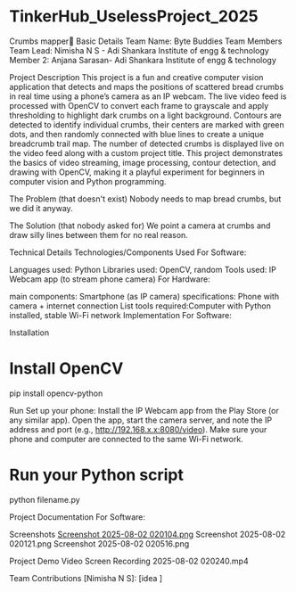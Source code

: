 # TinkerHub_UselessProject_2025
Crumbs mapper🎯
Basic Details
Team Name: Byte Buddies
Team Members
Team Lead: Nimisha N S - Adi Shankara Institute of engg & technology
Member 2: Anjana Sarasan- Adi Shankara Institute of engg & technology

Project Description
This project is a fun and creative computer vision application that detects and maps the positions of scattered bread crumbs in real time using a phone’s camera as an IP webcam. The live video feed is processed with OpenCV to convert each frame to grayscale and apply thresholding to highlight dark crumbs on a light background. Contours are detected to identify individual crumbs, their centers are marked with green dots, and then randomly connected with blue lines to create a unique breadcrumb trail map. The number of detected crumbs is displayed live on the video feed along with a custom project title. This project demonstrates the basics of video streaming, image processing, contour detection, and drawing with OpenCV, making it a playful experiment for beginners in computer vision and Python programming.

The Problem (that doesn't exist)
Nobody needs to map bread crumbs, but we did it anyway.

The Solution (that nobody asked for)
We point a camera at crumbs and draw silly lines between them for no real reason.

Technical Details
Technologies/Components Used
For Software:

Languages used: Python
Libraries used: OpenCV, random
Tools used: IP Webcam app (to stream phone camera)
For Hardware:

main components: Smartphone (as IP camera)
specifications: Phone with camera + internet connection
List tools required:Computer with Python installed, stable Wi-Fi network
Implementation
For Software:

Installation
# Install OpenCV
pip install opencv-python


Run
Set up your phone:
Install the IP Webcam app from the Play Store (or any similar app).
Open the app, start the camera server, and note the IP address and port (e.g., http://192.168.x.x:8080/video).
Make sure your phone and computer are connected to the same Wi-Fi network.

# Run your Python script
python filename.py

Project Documentation
For Software:

Screenshots 
[Screenshot 2025-08-02 020104.png](https://github.com/Nimisha-n-s/TinkerHub_UselessProject_2025/blob/main/Screen%20Recording%202025-08-02%20020240.mp4)
Screenshot 2025-08-02 020121.png
Screenshot 2025-08-02 020516.png

Project Demo
Video
Screen Recording 2025-08-02 020240.mp4



Team Contributions
[Nimisha N S]: [idea ]

